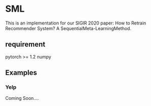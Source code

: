 # SML
This is an implementation for our SIGIR 2020 paper: How to Retrain Recommender System? A SequentialMeta-LearningMethod.
## requirement
pytorch >= 1.2
numpy


## Examples
### Yelp




Coming Soon....

